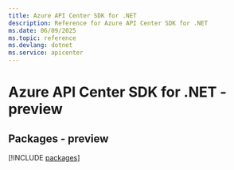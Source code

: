 ```yaml
---
title: Azure API Center SDK for .NET
description: Reference for Azure API Center SDK for .NET
ms.date: 06/09/2025
ms.topic: reference
ms.devlang: dotnet
ms.service: apicenter
---
```

# Azure API Center SDK for .NET - preview
## Packages - preview
[!INCLUDE [packages](api-center-index.md)]